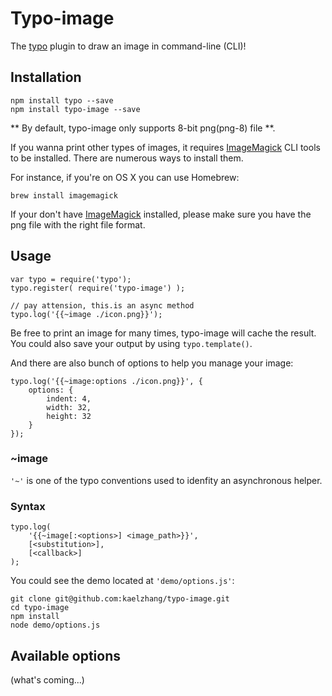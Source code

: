 # Typo-image

The [typo](https://github.com/kaelzhang/typo) plugin to draw an image in command-line (CLI)!

## Installation

	npm install typo --save
	npm install typo-image --save

** By default, typo-image only supports 8-bit png(png-8) file **. 

If you wanna print other types of images, it requires [ImageMagick](http://www.imagemagick.org/script/index.php) CLI tools to be installed. There are numerous ways to install them. 

For instance, if you're on OS X you can use Homebrew: 

	brew install imagemagick

If your don't have [ImageMagick](http://www.imagemagick.org/script/index.php) installed, please make sure you have the png file with the right file format.

	
## Usage
	
	var typo = require('typo');
	typo.register( require('typo-image') );
	
	// pay attension, this.is an async method 
	typo.log('{{~image ./icon.png}}');
	
Be free to print an image for many times, typo-image will cache the result. You could also save your output by using `typo.template()`.

	
And there are also bunch of options to help you manage your image:

	typo.log('{{~image:options ./icon.png}}', {
		options: {
			indent: 4,
			width: 32,
			height: 32
		}
	});
	
### ~image 

`'~'` is one of the typo conventions used to idenfity an asynchronous helper. 

### Syntax
	
	typo.log(
		'{{~image[:<options>] <image_path>}}', 
		[<substitution>], 
		[<callback>]
	);

	
You could see the demo located at `'demo/options.js'`:

	git clone git@github.com:kaelzhang/typo-image.git
	cd typo-image
	npm install
	node demo/options.js
	
## Available options

(what's coming...)
	
	
	
